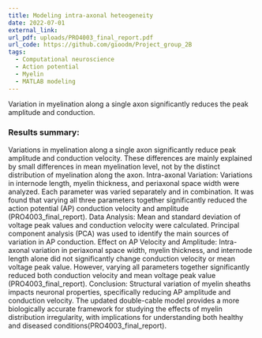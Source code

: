 ```yaml
---
title: Modeling intra-axonal heteogeneity
date: 2022-07-01
external_link: 
url_pdf: uploads/PRO4003_final_report.pdf
url_code: https://github.com/gioodm/Project_group_2B
tags:
  - Computational neuroscience
  - Action potential
  - Myelin
  - MATLAB modeling
---
```


Variation in myelination along a single axon significantly reduces the peak amplitude and conduction.

### Results summary:

Variations in myelination along a single axon significantly reduce peak amplitude and conduction velocity. These differences are mainly explained by small differences in mean myelination level, not by the distinct distribution of myelination along the axon.
Intra-axonal Variation:
Variations in internode length, myelin thickness, and periaxonal space width were analyzed. Each parameter was varied separately and in combination.
It was found that varying all three parameters together significantly reduced the action potential (AP) conduction velocity and amplitude​(PRO4003_final_report)​.
Data Analysis:
Mean and standard deviation of voltage peak values and conduction velocity were calculated.
Principal component analysis (PCA) was used to identify the main sources of variation in AP conduction.
Effect on AP Velocity and Amplitude:
Intra-axonal variation in periaxonal space width, myelin thickness, and internode length alone did not significantly change conduction velocity or mean voltage peak value. However, varying all parameters together significantly reduced both conduction velocity and mean voltage peak value​(PRO4003_final_report)​.
Conclusion:
Structural variation of myelin sheaths impacts neuronal properties, specifically reducing AP amplitude and conduction velocity.
The updated double-cable model provides a more biologically accurate framework for studying the effects of myelin distribution irregularity, with implications for understanding both healthy and diseased conditions​(PRO4003_final_report)​.
